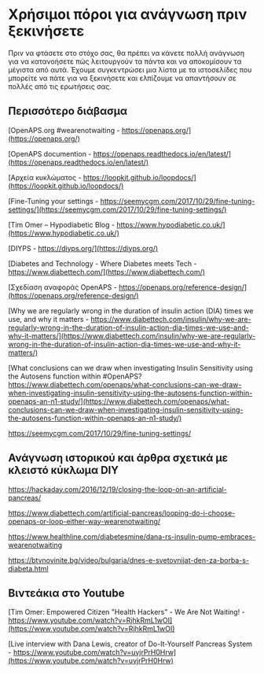# Χρήσιμοι πόροι για ανάγνωση πριν ξεκινήσετε

Πριν να φτάσετε στο στόχο σας, θα πρέπει να κάνετε πολλή ανάγνωση για να κατανοήσετε πώς λειτουργούν τα πάντα και να αποκομίσουν τα μέγιστα από αυτά. Έχουμε συγκεντρώσει μια λίστα με τα ιστοσελίδες που μπορείτε να πάτε για να ξεκινήσετε και ελπίζουμε να απαντήσουν σε πολλές από τις ερωτήσεις σας.

## Περισσότερο διάβασμα

[OpenAPS.org #wearenotwaiting - https://openaps.org/](https://openaps.org/)

[OpenAPS documention - https://openaps.readthedocs.io/en/latest/](https://openaps.readthedocs.io/en/latest/)

[Αρχεία κυκλώματος - https://loopkit.github.io/loopdocs/](https://loopkit.github.io/loopdocs/)

[Fine-Tuning your settings - https://seemycgm.com/2017/10/29/fine-tuning-settings/](https://seemycgm.com/2017/10/29/fine-tuning-settings/)

[Tim Omer – Hypodiabetic Blog - https://www.hypodiabetic.co.uk/](https://www.hypodiabetic.co.uk/)

[DIYPS - https://diyps.org/](https://diyps.org/)

[Diabetes and Technology - Where Diabetes meets Tech - https://www.diabettech.com/](https://www.diabettech.com/)

[Σχεδίαση αναφοράς OpenAPS - https://openaps.org/reference-design/](https://openaps.org/reference-design/)

[Why we are regularly wrong in the duration of insulin action (DIA) times we use, and why it matters - https://www.diabettech.com/insulin/why-we-are-regularly-wrong-in-the-duration-of-insulin-action-dia-times-we-use-and-why-it-matters/](https://www.diabettech.com/insulin/why-we-are-regularly-wrong-in-the-duration-of-insulin-action-dia-times-we-use-and-why-it-matters/)

[What conclusions can we draw when investigating Insulin Sensitivity using the Autosens function within #OpenAPS? https://www.diabettech.com/openaps/what-conclusions-can-we-draw-when-investigating-insulin-sensitivity-using-the-autosens-function-within-openaps-an-n1-study/](https://www.diabettech.com/openaps/what-conclusions-can-we-draw-when-investigating-insulin-sensitivity-using-the-autosens-function-within-openaps-an-n1-study/)

<https://seemycgm.com/2017/10/29/fine-tuning-settings/>

## Ανάγνωση ιστορικού και άρθρα σχετικά με κλειστό κύκλωμα DIY

<https://hackaday.com/2016/12/19/closing-the-loop-on-an-artificial-pancreas/>

<https://www.diabettech.com/artificial-pancreas/looping-do-i-choose-openaps-or-loop-either-way-wearenotwaiting/>

<https://www.healthline.com/diabetesmine/dana-rs-insulin-pump-embraces-wearenotwaiting>

<https://btvnovinite.bg/video/bulgaria/dnes-e-svetovnijat-den-za-borba-s-diabeta.html>

## Βιντεάκια στο Youtube

[Tim Omer: Empowered Citizen "Health Hackers" - We Are Not Waiting! - https://www.youtube.com/watch?v=RjhkRmL1wOI](https://www.youtube.com/watch?v=RjhkRmL1wOI)

[Live interview with Dana Lewis, creator of Do-It-Yourself Pancreas System - https://www.youtube.com/watch?v=uvjrPrH0Hrw](https://www.youtube.com/watch?v=uvjrPrH0Hrw)